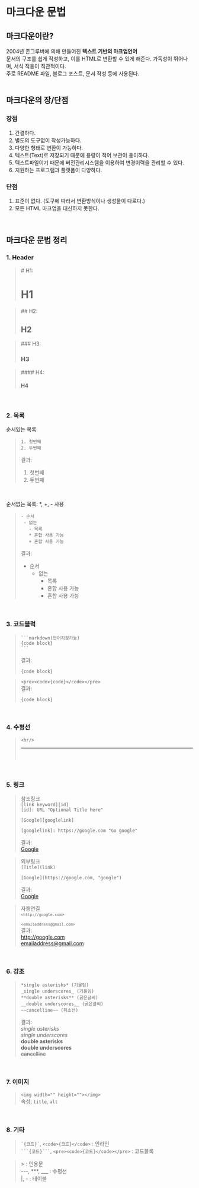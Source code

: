 # 마크다운 문법

## 마크다운이란?
2004년 존그루버에 의해 만들어진 **텍스트 기반의 마크업언어**  
문서의 구조를 쉽게 작성하고, 이를 HTML로 변환할 수 있게 해준다.
가독성이 뛰어나며, 서식 적용이 직관적이다.  
주로 README 파일, 블로그 포스트, 문서 작성 등에 사용된다.
<br><br>

## 마크다운의 장/단점

### 장점

1. 간결하다.
2. 별도의 도구없이 작성가능하다.
3. 다양한 형태로 변환이 가능하다.
4. 텍스트(Text)로 저장되기 때문에 용량이 적어 보관이 용이하다.
5. 텍스트파일이기 때문에 버전관리시스템을 이용하여 변경이력을 관리할 수 있다.
6. 지원하는 프로그램과 플랫폼이 다양하다.

### 단점

1. 표준이 없다. (도구에 따라서 변환방식이나 생성물이 다르다.)
2. 모든 HTML 마크업을 대신하지 못한다.  
<br>

## 마크다운 문법 정리
### 1. Header

>\# H1: 
># H1

>\## H2:
>## H2

>\### H3:
>### H3

>\#### H4:
>#### H4

<br>

### 2. 목록

순서있는 목록
>```
>1. 첫번째
>2. 두번째
>```
>결과:
>  1. 첫번째
>  2. 두번째

<br>

순서없는 목록: *, +, - 사용
>```
>- 순서
>  - 없는
>    - 목록
>    * 혼합 사용 가능
>    + 혼합 사용 가능
>```
>결과:
>  - 순서
>    - 없는
>      - 목록
>      * 혼합 사용 가능
>      - 혼합 사용 가능

<br>

### 3. 코드블럭
>````
>```markdown(언어지정가능)
>{code block}
>```
>````
>결과:
>```markdown
>{code block}
>```

>```<pre><code>{code}</code></pre>```  
>결과:
><pre><code>{code block}</code></pre>
<br>

### 4. 수평선
>`<hr/>`
><hr/>
><br>  

<br>

### 5. 링크
>참조링크  
>`[link keyword][id]`  
>`[id]: URL "Optional Title here"`  
><pre><code>[Google][googlelink]
>
>[googlelink]: https://google.com "Go google"</code></pre>  
>결과:  
>[Google][googlelink]
>
>[googlelink]: https://google.com "Go google"

>외부링크  
>`[Title](link)`  
><pre><code>[Google](https://google.com, "google")</pre></code>  
>결과:  
>[Google](https://google.com, "google")

>자동연결  
><code>`<http://google.com`>  
>`<emailaddress@gmail.com>`</code>  
>결과:  
><http://google.com>  
><emailaddress@gmail.com>

<br>

### 6. 강조
>```
>*single asterisks* (기울임)
>_single underscores_ (기울임)
>**double asterisks** (굵은글씨)
>__double underscores__ (굵은글씨)
>~~cancelline~~ (취소선)
>```
>
>결과:  
>*single asterisks*  
>_single underscores_  
>**double asterisks**  
>__double underscores__  
>~~cancelline~~

<br>

### 7. 이미지
>`<img width="" height=""></img>`  
>속성: `title`, <code>alt</code>

<br>

### 8. 기타 
>`` `{코드}` ``, `<code>{코드}</code>` : 인라인  
>` ```{코드}``` `, `<pre><code>{코드}</code></pre>` : 코드블록

>\> : 인용문  
>---, ***, ___ : 수평선  
>|, - : 테이블
